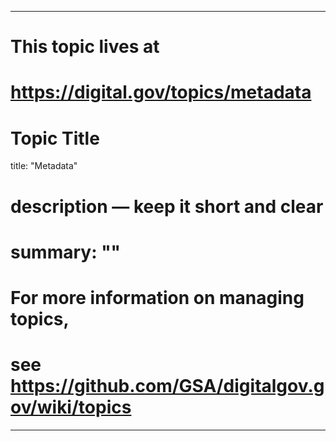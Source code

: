 
---
# This topic lives at
# https://digital.gov/topics/metadata

# Topic Title
title: "Metadata"

# description — keep it short and clear
# summary: ""


# For more information on managing topics,
# see https://github.com/GSA/digitalgov.gov/wiki/topics
---